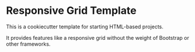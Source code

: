# Responsive Grid Template

This is a cookiecutter template for starting HTML-based projects.

It provides features like a responsive grid without the weight of Bootstrap or other frameworks.
